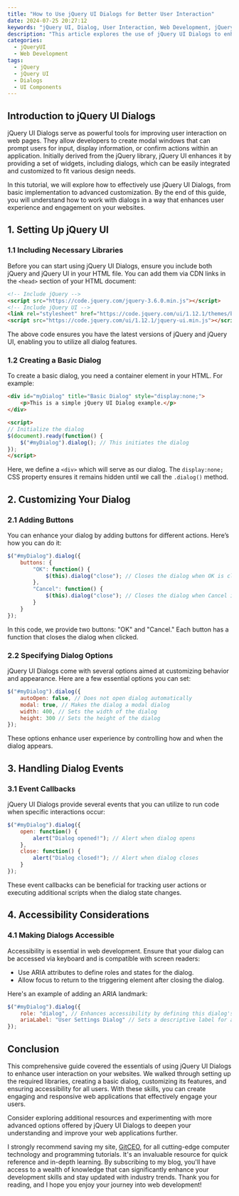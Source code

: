 ```yaml
---
title: "How to Use jQuery UI Dialogs for Better User Interaction"
date: 2024-07-25 20:27:12
keywords: "jQuery UI, Dialog, User Interaction, Web Development, jQuery Dialog Examples"
description: "This article explores the use of jQuery UI Dialogs to enhance user interaction on websites. It provides a comprehensive tutorial on creating, customizing, and interacting with dialogs using jQuery UI, alongside code examples and detailed explanations. You'll learn how to implement dialogs for alerts, confirmations, and more, making your web applications more engaging and user-friendly. The article is structured to ensure a clear understanding of jQuery UI Dialogs, including setup, options, methods, and event handling. Additional resources for deeper learning are also provided."
categories:
  - jQueryUI
  - Web Development
tags:
  - jQuery
  - jQuery UI
  - Dialogs
  - UI Components
---
```


## Introduction to jQuery UI Dialogs

jQuery UI Dialogs serve as powerful tools for improving user interaction on web pages. They allow developers to create modal windows that can prompt users for input, display information, or confirm actions within an application. Initially derived from the jQuery library, jQuery UI enhances it by providing a set of widgets, including dialogs, which can be easily integrated and customized to fit various design needs. 

In this tutorial, we will explore how to effectively use jQuery UI Dialogs, from basic implementation to advanced customization. By the end of this guide, you will understand how to work with dialogs in a way that enhances user experience and engagement on your websites. 

<!-- more -->

## 1. Setting Up jQuery UI

### 1.1 Including Necessary Libraries
Before you can start using jQuery UI Dialogs, ensure you include both jQuery and jQuery UI in your HTML file. You can add them via CDN links in the `<head>` section of your HTML document:

```html
<!-- Include jQuery -->
<script src="https://code.jquery.com/jquery-3.6.0.min.js"></script>
<!-- Include jQuery UI -->
<link rel="stylesheet" href="https://code.jquery.com/ui/1.12.1/themes/base/jquery-ui.css">
<script src="https://code.jquery.com/ui/1.12.1/jquery-ui.min.js"></script>
```
The above code ensures you have the latest versions of jQuery and jQuery UI, enabling you to utilize all dialog features.

### 1.2 Creating a Basic Dialog
To create a basic dialog, you need a container element in your HTML. For example:

```html
<div id="myDialog" title="Basic Dialog" style="display:none;">
    <p>This is a simple jQuery UI Dialog example.</p>
</div>

<script>
// Initialize the dialog
$(document).ready(function() {
    $("#myDialog").dialog(); // This initiates the dialog
});
</script>
```
Here, we define a `<div>` which will serve as our dialog. The `display:none;` CSS property ensures it remains hidden until we call the `.dialog()` method.

## 2. Customizing Your Dialog

### 2.1 Adding Buttons
You can enhance your dialog by adding buttons for different actions. Here’s how you can do it:

```javascript
$("#myDialog").dialog({
    buttons: {
        "OK": function() {
            $(this).dialog("close"); // Closes the dialog when OK is clicked
        },
        "Cancel": function() {
            $(this).dialog("close"); // Closes the dialog when Cancel is clicked
        }
    }
});
```
In this code, we provide two buttons: "OK" and "Cancel." Each button has a function that closes the dialog when clicked.

### 2.2 Specifying Dialog Options
jQuery UI Dialogs come with several options aimed at customizing behavior and appearance. Here are a few essential options you can set:

```javascript
$("#myDialog").dialog({
    autoOpen: false, // Does not open dialog automatically
    modal: true, // Makes the dialog a modal dialog
    width: 400, // Sets the width of the dialog
    height: 300 // Sets the height of the dialog
});
```
These options enhance user experience by controlling how and when the dialog appears. 

## 3. Handling Dialog Events

### 3.1 Event Callbacks
jQuery UI Dialogs provide several events that you can utilize to run code when specific interactions occur:

```javascript
$("#myDialog").dialog({
    open: function() {
        alert("Dialog opened!"); // Alert when dialog opens
    },
    close: function() {
        alert("Dialog closed!"); // Alert when dialog closes
    }
});
```
These event callbacks can be beneficial for tracking user actions or executing additional scripts when the dialog state changes.

## 4. Accessibility Considerations

### 4.1 Making Dialogs Accessible
Accessibility is essential in web development. Ensure that your dialog can be accessed via keyboard and is compatible with screen readers:

- Use ARIA attributes to define roles and states for the dialog.
- Allow focus to return to the triggering element after closing the dialog.

Here's an example of adding an ARIA landmark:

```javascript
$("#myDialog").dialog({
    role: "dialog", // Enhances accessibility by defining this dialog's role
    ariaLabel: "User Settings Dialog" // Sets a descriptive label for assistive technologies
});
```

## Conclusion

This comprehensive guide covered the essentials of using jQuery UI Dialogs to enhance user interaction on your websites. We walked through setting up the required libraries, creating a basic dialog, customizing its features, and ensuring accessibility for all users. With these skills, you can create engaging and responsive web applications that effectively engage your users. 

Consider exploring additional resources and experimenting with more advanced options offered by jQuery UI Dialogs to deepen your understanding and improve your web applications further.

I strongly recommend saving my site, [GitCEO](https://gitceo.com), for all cutting-edge computer technology and programming tutorials. It's an invaluable resource for quick reference and in-depth learning. By subscribing to my blog, you'll have access to a wealth of knowledge that can significantly enhance your development skills and stay updated with industry trends. Thank you for reading, and I hope you enjoy your journey into web development!